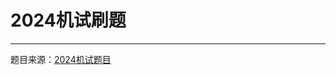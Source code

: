 # 2024机试刷题

---
题目来源：[2024机试题目](https://mp.weixin.qq.com/mp/appmsgalbum?__biz=MzkyNTQ3NDAzNw==&action=getalbum&album_id=2887532096360136706&uin=&key=&devicetype=Windows+11+x64&version=63090a13&lang=zh_CN&ascene=0&session_us=gh_50e7adb43fb4)
